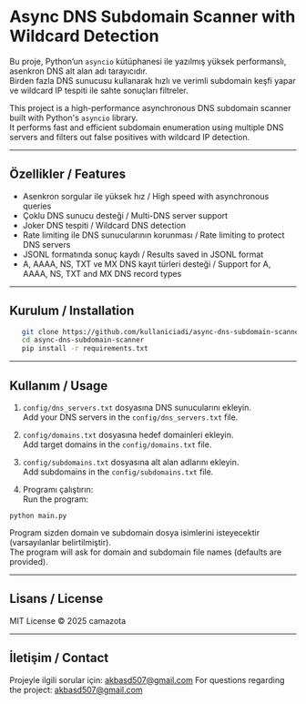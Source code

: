 # Async DNS Subdomain Scanner with Wildcard Detection  
Bu proje, Python’un `asyncio` kütüphanesi ile yazılmış yüksek performanslı, asenkron DNS alt alan adı tarayıcıdır.  
Birden fazla DNS sunucusu kullanarak hızlı ve verimli subdomain keşfi yapar ve wildcard IP tespiti ile sahte sonuçları filtreler.

This project is a high-performance asynchronous DNS subdomain scanner built with Python's `asyncio` library.  
It performs fast and efficient subdomain enumeration using multiple DNS servers and filters out false positives with wildcard IP detection.

---

## Özellikler / Features

- Asenkron sorgular ile yüksek hız / High speed with asynchronous queries  
- Çoklu DNS sunucu desteği / Multi-DNS server support  
- Joker DNS tespiti / Wildcard DNS detection  
- Rate limiting ile DNS sunucularının korunması / Rate limiting to protect DNS servers  
- JSONL formatında sonuç kaydı / Results saved in JSONL format  
- A, AAAA, NS, TXT ve MX DNS kayıt türleri desteği / Support for A, AAAA, NS, TXT and MX DNS record types

---

## Kurulum / Installation

```bash
   git clone https://github.com/kullaniciadi/async-dns-subdomain-scanner.git
   cd async-dns-subdomain-scanner
   pip install -r requirements.txt
```

---

## Kullanım / Usage

1. `config/dns_servers.txt` dosyasına DNS sunucularını ekleyin.  
   Add your DNS servers in the `config/dns_servers.txt` file.

2. `config/domains.txt` dosyasına hedef domainleri ekleyin.  
   Add target domains in the `config/domains.txt` file.

3. `config/subdomains.txt` dosyasına alt alan adlarını ekleyin.  
   Add subdomains in the `config/subdomains.txt` file.

4. Programı çalıştırın:  
   Run the program:

<code>python main.py</code>

Program sizden domain ve subdomain dosya isimlerini isteyecektir (varsayılanlar belirtilmiştir).  
The program will ask for domain and subdomain file names (defaults are provided).

---

## Lisans / License

MIT License © 2025 camazota

---

## İletişim / Contact

Projeyle ilgili sorular için: akbasd507@gmail.com 
For questions regarding the project: akbasd507@gmail.com
